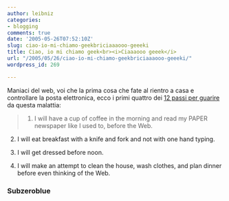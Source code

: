 ```yaml
---
author: leibniz
categories:
- blogging
comments: true
date: '2005-05-26T07:52:10Z'
slug: ciao-io-mi-chiamo-geekbriciaaaooo-geeeki
title: Ciao, io mi chiamo geek<br><i>Ciaaaooo geeek</i>
url: "/2005/05/26/ciao-io-mi-chiamo-geekbriciaaaooo-geeeki/"
wordpress_id: 269

---
```

Maniaci del web, voi che la prima cosa che fate al rientro a casa e controllare la posta elettronica, ecco i primi quattro dei [12 passi per guarire ](https://www.subzeroblue.com/archives/002405.html)da questa malattia:  



> 1) I will have a cup of coffee in the morning and read my PAPER newspaper like I used to, before the Web.  

2) I will eat breakfast with a knife and fork and not with one hand typing.  

3) I will get dressed before noon.  

4) I will make an attempt to clean the house, wash clothes, and plan dinner before even thinking of the Web.




### Subzeroblue
